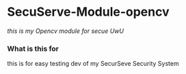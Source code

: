 # SecuServe-Module-opencv

*this is my Opencv module for secue UwU*


### What is this for 
this is for easy testing dev of my SecurSeve Security System